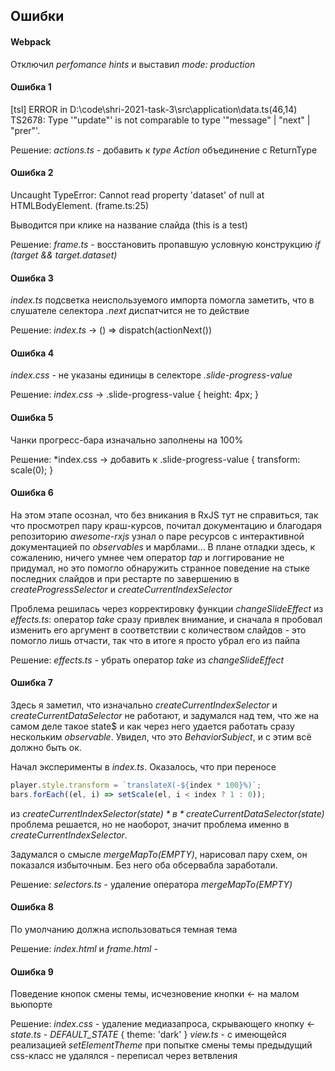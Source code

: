 ## Ошибки

#### Webpack

Отключил *perfomance hints* и выставил *mode: production*
#### Ошибка 1

[tsl] ERROR in D:\code\shri-2021-task-3\src\application\data.ts(46,14)
TS2678: Type '"update"' is not comparable to type '"message" | "next" | "prer"'.

Решение:
*actions.ts* - добавить к *type Action* объединение с ReturnType<typeof actionUpdate> 

#### Ошибка 2

Uncaught TypeError: Cannot read property 'dataset' of null at HTMLBodyElement.<anonymous> (frame.ts:25)

Выводится при клике на название слайда (this is a test)

Решение: 
*frame.ts* - восстановить пропавшую условную конструкцию *if (target && target.dataset)*

#### Ошибка 3

*index.ts* подсветка неиспользуемого импорта помогла заметить, что в слушателе селектора *.next* диспатчится не то действие

Решение:
*index.ts* -> () => dispatch(actionNext())

#### Ошибка 4

*index.css* - не указаны единицы в селекторе *.slide-progress-value*

Решение:
*index.css* -> .slide-progress-value { height: 4px; }

#### Ошибка 5

Чанки прогресс-бара изначально заполнены на 100%

Решение:
*index.css -> добавить к .slide-progress-value { transform: scale(0); }

#### Ошибка 6

На этом этапе осознал, что без вникания в RxJS тут не справиться, так что просмотрел пару краш-курсов, почитал документацию и благодаря репозиторию *awesome-rxjs* узнал о паре ресурсов с интерактивной документацией по *observables* и марблами...
В плане отладки здесь, к сожалению, ничего умнее чем оператор *tap* и логгирование не придумал, но это помогло обнаружить странное поведение на стыке последних слайдов и при рестарте по завершению в *createProgressSelector* и *createCurrentIndexSelector*

Проблема решилась через корректировку функции *changeSlideEffect* из *effects.ts*:
оператор *take* сразу привлек внимание, и сначала я пробовал изменить его аргумент в соответствии с количеством слайдов - это помогло лишь отчасти, так что в итоге я просто убрал его из пайпа

Решение:
*effects.ts* - убрать оператор *take* из *changeSlideEffect* 

#### Ошибка 7

Здесь я заметил, что изначально *createCurrentIndexSelector* и *createCurrentDataSelector* не работают, и задумался над тем, что же на самом деле такое state$ и как через него удается работать сразу нескольким *observable*. Увидел, что это *BehaviorSubject*, и с этим всё должно быть ок. 

Начал эксперименты в *index.ts*. Оказалось, что при переносе
```javascript
player.style.transform = `translateX(-${index * 100}%)`;
bars.forEach((el, i) => setScale(el, i < index ? 1 : 0));
``` 
из *createCurrentIndexSelector(state$)* в *createCurrentDataSelector(state$)* проблема решается, но не наоборот, значит проблема именно в *createCurrentIndexSelector*.

Задумался о смысле *mergeMapTo(EMPTY)*, нарисовал пару схем, он показался избыточным. Без него оба обсервабла заработали.

Решение:
*selectors.ts* - удаление оператора *mergeMapTo(EMPTY)*

#### Ошибка 8

По умолчанию должна использоваться темная тема

Решение:
*index.html* и *frame.html* - *<body class="theme_dark">*

#### Ошибка 9

Поведение кнопок смены темы, исчезновение кнопки <- на малом вьюпорте

Решение:
*index.css* - удаление медиазапроса, скрывающего кнопку <-
*state.ts* - *DEFAULT_STATE* { theme: 'dark' }
*view.ts* - с имеющейся реализацией *setElementTheme* при попытке смены темы предыдущий css-класс не удалялся - переписал через ветвления
